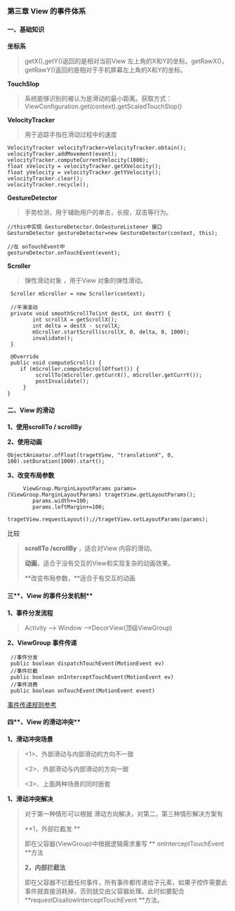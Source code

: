 ### 第三章 View 的事件体系

#### 一、**基础知识**

**坐标系**

> getX\(\),getY\(\)返回的是相对当前View 左上角的X和Y的坐标。getRawX\(\)，getRawY\(\)返回的是相对于手机屏幕左上角的X和Y的坐标。

**TouchSlop**

> 系统能够识别的被认为是滑动的最小距离。获取方式：ViewConfiguration.get\(context\).getScaledTouchSlop\(\)

**VelocityTracker**

> 用于追踪手指在滑动过程中的速度

```
VelocityTracker velocityTracker=VelocityTracker.obtain();
velocityTracker.addMovement(event);
velocityTracker.computeCurrentVelocity(1000);
float xVelocity = velocityTracker.getXVelocity();
float yVelocity = velocityTracker.getYVelocity();
velocityTracker.clear();
velocityTracker.recycle();
```

** GestureDetector**

> 手势检测，用于辅助用户的单击，长按，双击等行为。

```
//this中实现 GestureDetector.OnGestureListener 接口
GestureDetector gestureDetector=new GestureDetector(context, this);

//在 onTouchEvent中 
gestureDetector.onTouchEvent(event);
```

**Scroller **

> 弹性滑动对象 ，用于View 对象的弹性滑动。

```
 Scroller mScroller = new Scroller(context);

 //平滑滚动
 private void smoothScrollTo(int destX, int destY) {
        int scrollX = getScrollX();
        int delta = destX - scrollX;
        mScroller.startScroll(scrollX, 0, delta, 0, 1000);
        invalidate();
 }

 @Override
 public void computeScroll() {
    if (mScroller.computeScrollOffset()) {
         scrollTo(mScroller.getCurrX(), mScroller.getCurrY());
         postInvalidate();
     }
}
```

#### **二、View 的滑动**

**1、使用scrollTo / scrollBy**

**2、使用动画**

```
ObjectAnimator.ofFloat(tragetView, "translationX", 0, 100).setDuration(1000).start();
```

**3、改变布局参数**

```
     ViewGroup.MarginLayoutParams params=(ViewGroup.MarginLayoutParams) tragetView.getLayoutParams();
        params.width+=100;
        params.leftMargin+=100;
        tragetView.requestLayout();//tragetView.setLayoutParams(params);
```

比较

> **scrollTo /scrollBy** ，适合对View 内容的滑动。
>
> **动画**，适合于没有交互的View和实现复杂的动画效果。
>
> **改变布局参数，**适合于有交互的动画

#### 三**、View 的事件分发机制**

**1、事件分发流程**

> Activity --&gt; Window --&gt;DecorView\(顶级ViewGroup\)

**2、ViewGroup 事件传递**

```
 //事件分发
 public boolean dispatchTouchEvent(MotionEvent ev)
 //事件拦截
 public boolean onInterceptTouchEvent(MotionEvent ev) 
 //事件消费
 public boolean onTouchEvent(MotionEvent event)
```

[事件传递规则参考](http://www.jianshu.com/p/e75dd6fba1b7)



#### 四**、View 的滑动冲突**

**1、滑动冲突场景**

> &lt;1&gt;、外部滑动与内部滑动的方向不一致
>
> &lt;2&gt;、外部滑动与内部滑动的方向一致
>
> &lt;3&gt;、上面两种场景的同时嵌套

**1、滑动冲突解决**

> 对于第一种情形可以根据 滑动方向解决，对第二，第三种情形解决方案有
>
> **1，外部拦截发 **
>
> 即在父容器\(ViewGroup\)中根据逻辑需求重写 ** onInterceptTouchEvent **方法
>
> **2，内部拦截法**
>
> 即在父容器不拦截任何事件，所有事件都传递给子元素，如果子控件需要此事件就直接消耗掉，否则就交由父容器处理。此时如要配合 **requestDisallowInterceptTouchEvent **方法。
>
>  



